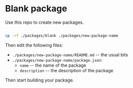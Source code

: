 # Blank package

Use this repo to create new packages.

```bash

cp -rf ./packages/blank ./packages/new-package-name

```

Then edit the following files:

- `./packages/new-package-name/README.md` -- the usual bits
- `./packages/new-package-name/package.json`:
  - `name` -- the name of the package
  - `description` -- the description of the package

Then start building your package.
